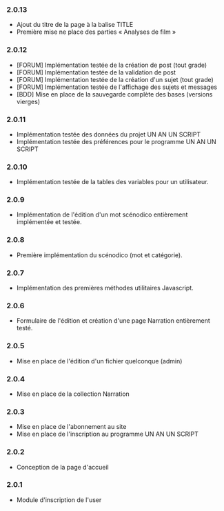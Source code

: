 ### 2.0.13

  * Ajout du titre de la page à la balise TITLE
  * Première mise ne place des parties « Analyses de film »
  
### 2.0.12

  * [FORUM] Implémentation testée de la création de post (tout grade)
  * [FORUM] Implémentation testée de la validation de post
  * [FORUM] Implémentation testée de la création d'un sujet (tout grade)
  * [FORUM] Implémentation testée de l'affichage des sujets et messages
  * [BDD] Mise en place de la sauvegarde complète des bases (versions vierges)

### 2.0.11

  * Implémentation testée des données du projet UN AN UN SCRIPT
  * Implémentation testée des préférences pour le programme UN AN UN SCRIPT

### 2.0.10

  * Implémentation testée de la tables des variables pour un utilisateur.

### 2.0.9

  * Implémentation de l'édition d'un mot scénodico entièrement implémentée et testée.

### 2.0.8

  * Première implémentation du scénodico (mot et catégorie).

### 2.0.7

  * Implémentation des premières méthodes utilitaires Javascript.

### 2.0.6

  * Formulaire de l'édition et création d'une page Narration entièrement testé.

### 2.0.5

  * Mise en place de l'édition d'un fichier quelconque (admin)

### 2.0.4

  * Mise en place de la collection Narration

### 2.0.3

  * Mise en place de l'abonnement au site
  * Mise en place de l'inscription au programme UN AN UN SCRIPT

### 2.0.2

  * Conception de la page d'accueil

### 2.0.1

  * Module d'inscription de l'user
